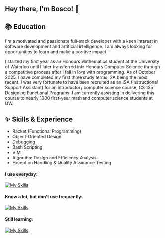 ## Hey there, I'm Bosco! 👋

## 📚 Education

I'm a motivated and passionate full-stack developer with a keen interest in software development and artificial intelligence. I am always looking for opportunities to learn and make a positive impact.

I started my first year as an Honours Mathematics student at the University of Waterloo until I later transferred into Honours Computer Science through a competitive process after I fell in love with programming. 
As of October 2025, I have completed my first three study terms, 2A being the most recent. I was very fortunate to have been recruited as an ISA (Instructional Support Assistant) for an introductory computer science course, CS 135 Designing Functional Programs. I am currently assisting in delivering this course to nearly 1000 first-year math and computer science students at UW. 

## ✨ Skills & Experience
* Racket (Functional Programming)
* Object-Oriented Design
* Debugging
* Bash Scripting
* VIM
* Algorithm Design and Efficiency Analysis
* Exception Handling & Quality Assurance Testing


#### I use everyday:
  [![My Skills](https://skillicons.dev/icons?i=c,cpp,bash,linux,discord,github,vscode)](https://skillicons.dev)

#### Know a lot, but don't use frequently:
  [![My Skills](https://skillicons.dev/icons?i=java)](https://skillicons.dev)

#### Still learning: 
 [![My Skills](https://skillicons.dev/icons?i=html,js,react)](https://skillicons.dev)
